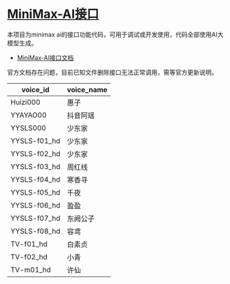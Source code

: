 # [MiniMax-AI接口](https://platform.minimaxi.com/document/Announcement?key=66701c5e1d57f38758d58180)

本项目为minimax ai的接口功能代码，可用于调试或开发使用，代码全部使用AI大模型生成。

- [MiniMax-AI接口文档](https://platform.minimaxi.com/document/Announcement?key=66701c5e1d57f38758d58180)

官方文档存在问题，目前已知文件删除接口无法正常调用，需等官方更新说明。

voice_id|voice_name
-|-
Huizi000|惠子
YYAYAO00|抖音阿瑶
YYSLS000|少东家
YYSLS-f01_hd|少东家
YYSLS-f02_hd|少东家
YYSLS-f03_hd|周红线
YYSLS-f04_hd|寒香寻
YYSLS-f05_hd|千夜
YYSLS-f06_hd|盈盈
YYSLS-f07_hd|东阙公子
YYSLS-f08_hd|容鸢
TV-f01_hd|白素贞
TV-f02_hd|小青
TV-m01_hd|许仙